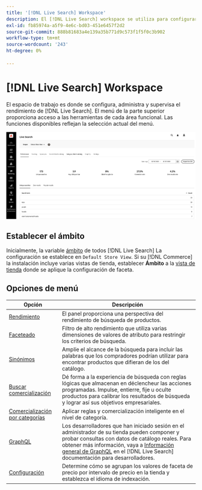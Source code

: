 ```yaml
---
title: '[!DNL Live Search] Workspace'
description: El [!DNL Live Search] workspace se utiliza para configurar, administrar y supervisar el rendimiento de la búsqueda.
exl-id: fb85974a-a5f9-4e6c-bd03-451e6457f2d2
source-git-commit: 888b81683a4e139a35b771d9c573f1f5f0c3b902
workflow-type: tm+mt
source-wordcount: '243'
ht-degree: 0%

---
```


# [!DNL Live Search] Workspace

El espacio de trabajo es donde se configura, administra y supervisa el rendimiento de [!DNL Live Search]. El menú de la parte superior proporciona acceso a las herramientas de cada área funcional.  Las funciones disponibles reflejan la selección actual del menú.

![Faceting workspace](assets/workspace.png)

## Establecer el ámbito

Inicialmente, la variable [ámbito](https://experienceleague.adobe.com/docs/commerce-admin/start/setup/websites-stores-views.html#scope-settings) de todos [!DNL Live Search] La configuración se establece en `Default Store View`. Si su [!DNL Commerce] la instalación incluye varias vistas de tienda, establecer **Ámbito** a la [vista de tienda](https://experienceleague.adobe.com/docs/commerce-admin/start/setup/websites-stores-views.html) donde se aplique la configuración de faceta.

## Opciones de menú

| Opción | Descripción |
|--- |--- |
| [Rendimiento](performance.md) | El panel proporciona una perspectiva del rendimiento de búsqueda de productos. |
| [Faceteado](facets.md) | Filtro de alto rendimiento que utiliza varias dimensiones de valores de atributo para restringir los criterios de búsqueda. |
| [Sinónimos](synonyms.md) | Amplíe el alcance de la búsqueda para incluir las palabras que los compradores podrían utilizar para encontrar productos que difieran de los del catálogo. |
| [Buscar comercialización](rules.md) | Dé forma a la experiencia de búsqueda con reglas lógicas que almacenan en déclencheur las acciones programadas. Impulse, entierre, fije u oculte productos para calibrar los resultados de búsqueda y lograr así sus objetivos empresariales. |
| [Comercialización por categorías](category-merch.md) | Aplicar reglas y comercialización inteligente en el nivel de categoría. |
| [GraphQL](https://developer.adobe.com/commerce/webapi/graphql/schema/live-search/) | Los desarrolladores que han iniciado sesión en el administrador de su tienda pueden componer y probar consultas con datos de catálogo reales. Para obtener más información, vaya a [Información general de GraphQL](https://developer.adobe.com/commerce/webapi/graphql/) en el [!DNL Live Search] documentación para desarrolladores. |
| [Configuración](settings.md) | Determine cómo se agrupan los valores de faceta de precio por intervalo de precio en la tienda y establezca el idioma de indexación. |
